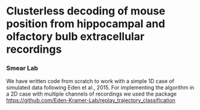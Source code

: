 # Clusterless decoding of mouse position from hippocampal and olfactory bulb extracellular recordings
### Smear Lab

We have written code from scratch to work with a simple 1D case of simulated data following Eden et al., 2015. For implementing the algorithm in a 2D case with multiple channels of recordings we used the package https://github.com/Eden-Kramer-Lab/replay_trajectory_classification
